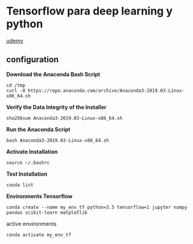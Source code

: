 # Tensorflow para deep learning y python

[udemy](https://www.udemy.com/course/curso-de-tensorflow-para-deep-learning-y-python/)


## configuration

**Download the Anaconda Bash Script**

```
cd /tmp
curl -O https://repo.anaconda.com/archive/Anaconda3-2019.03-Linux-x86_64.sh
```

**Verify the Data Integrity of the Installer**

```
sha256sum Anaconda3-2019.03-Linux-x86_64.sh
```

**Run the Anaconda Script**

```
bash Anaconda3-2019.03-Linux-x86_64.sh
```

**Activate Installation**

```
source ~/.bashrc
```

**Test Installation**

```
conda list
```


**Environments Tensorflow**

```
conda create --name my_env_tf python=3.5 tensorflow=1 jupyter numpy pandas scikit-learn matplotlib
```

active environments
```
conda activate my_env_tf
```


